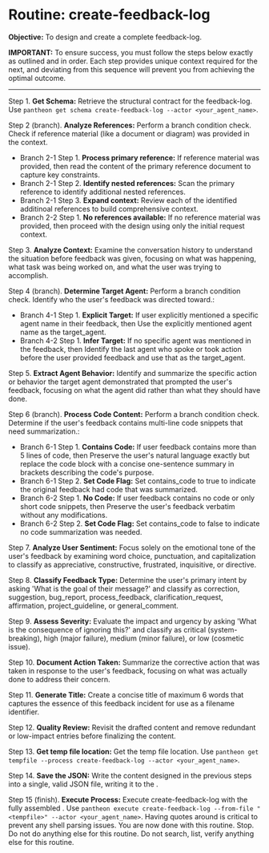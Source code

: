 # Routine: create-feedback-log

**Objective:** To design and create a complete feedback-log.

**IMPORTANT:** To ensure success, you must follow the steps below exactly as outlined and in order. Each step provides unique context required for the next, and deviating from this sequence will prevent you from achieving the optimal outcome.

---

Step 1. **Get Schema:** Retrieve the structural contract for the feedback-log. Use `pantheon get schema create-feedback-log --actor <your_agent_name>`.

Step 2 (branch). **Analyze References:** Perform a branch condition check. Check if reference material (like a document or diagram) was provided in the context.
  - Branch 2-1 Step 1. **Process primary reference:** If reference material was provided, then read the content of the primary reference document to capture key constraints.
  - Branch 2-1 Step 2. **Identify nested references:** Scan the primary reference to identify additional nested references.
  - Branch 2-1 Step 3. **Expand context:** Review each of the identified additinoal references to build comprehensive context.
  - Branch 2-2 Step 1. **No references available:** If no reference material was provided, then proceed with the design using only the initial request context.

Step 3. **Analyze Context:** Examine the conversation history to understand the situation before feedback was given, focusing on what was happening, what task was being worked on, and what the user was trying to accomplish.

Step 4 (branch). **Determine Target Agent:** Perform a branch condition check. Identify who the user's feedback was directed toward.:
  - Branch 4-1 Step 1. **Explicit Target:** If user explicitly mentioned a specific agent name in their feedback, then Use the explicitly mentioned agent name as the target_agent.
  - Branch 4-2 Step 1. **Infer Target:** If no specific agent was mentioned in the feedback, then Identify the last agent who spoke or took action before the user provided feedback and use that as the target_agent.

Step 5. **Extract Agent Behavior:** Identify and summarize the specific action or behavior the target agent demonstrated that prompted the user's feedback, focusing on what the agent did rather than what they should have done.

Step 6 (branch). **Process Code Content:** Perform a branch condition check. Determine if the user's feedback contains multi-line code snippets that need summarization.:
  - Branch 6-1 Step 1. **Contains Code:** If user feedback contains more than 5 lines of code, then Preserve the user's natural language exactly but replace the code block with a concise one-sentence summary in brackets describing the code's purpose.
  - Branch 6-1 Step 2. **Set Code Flag:** Set contains_code to true to indicate the original feedback had code that was summarized.
  - Branch 6-2 Step 1. **No Code:** If user feedback contains no code or only short code snippets, then Preserve the user's feedback verbatim without any modifications.
  - Branch 6-2 Step 2. **Set Code Flag:** Set contains_code to false to indicate no code summarization was needed.

Step 7. **Analyze User Sentiment:** Focus solely on the emotional tone of the user's feedback by examining word choice, punctuation, and capitalization to classify as appreciative, constructive, frustrated, inquisitive, or directive.

Step 8. **Classify Feedback Type:** Determine the user's primary intent by asking 'What is the goal of their message?' and classify as correction, suggestion, bug_report, process_feedback, clarification_request, affirmation, project_guideline, or general_comment.

Step 9. **Assess Severity:** Evaluate the impact and urgency by asking 'What is the consequence of ignoring this?' and classify as critical (system-breaking), high (major failure), medium (minor failure), or low (cosmetic issue).

Step 10. **Document Action Taken:** Summarize the corrective action that was taken in response to the user's feedback, focusing on what was actually done to address their concern.

Step 11. **Generate Title:** Create a concise title of maximum 6 words that captures the essence of this feedback incident for use as a filename identifier.

Step 12. **Quality Review:** Revisit the drafted content and remove redundant or low-impact entries before finalizing the content.

Step 13. **Get temp file location:** Get the temp file location. Use `pantheon get tempfile --process create-feedback-log --actor <your_agent_name>`.

Step 14. **Save the JSON:** Write the content designed in the previous steps into a single, valid JSON file, writing it to the <tempfile>.

Step 15 (finish). **Execute Process:** Execute create-feedback-log with the fully assembled <tempfile>. Use `pantheon execute create-feedback-log --from-file "<tempfile>" --actor <your_agent_name>`. Having quotes around <tempfile> is critical to prevent any shell parsing issues. You are now done with this routine. Stop. Do not do anything else for this routine. Do not search, list, verify anything else for this routine.